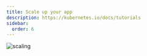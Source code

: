 ```yaml
---
title: Scale up your app
description: https://kubernetes.io/docs/tutorials
sidebar:
  order: 6
---
```


![scaling](/img/k8s/scaling.svg)
